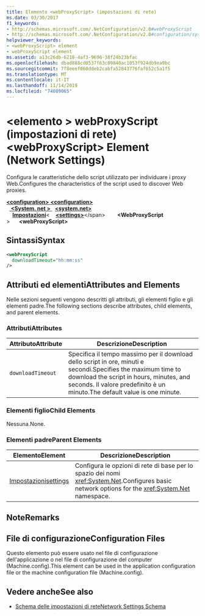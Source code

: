 ```yaml
---
title: Elemento <webProxyScript> (impostazioni di rete)
ms.date: 03/30/2017
f1_keywords:
- http://schemas.microsoft.com/.NetConfiguration/v2.0#webProxyScript
- http://schemas.microsoft.com/.NetConfiguration/v2.0#configuration/system.net/settings/webProxyScript
helpviewer_keywords:
- <webProxyScript> element
- webProxyScript element
ms.assetid: a13c26db-6218-4af3-9696-38f24b23bfac
ms.openlocfilehash: dbad888cd0537f63c09840ac1053f924db9ea9bc
ms.sourcegitcommit: 7f8eeef060ddeb2cabfa52843776faf652c5a1f5
ms.translationtype: MT
ms.contentlocale: it-IT
ms.lasthandoff: 11/14/2019
ms.locfileid: "74089065"
---
```

# <a name="webproxyscript-element-network-settings"></a><span data-ttu-id="6833b-102">\<elemento > webProxyScript (impostazioni di rete)</span><span class="sxs-lookup"><span data-stu-id="6833b-102">\<webProxyScript> Element (Network Settings)</span></span>
<span data-ttu-id="6833b-103">Configura le caratteristiche dello script utilizzato per individuare i proxy Web.</span><span class="sxs-lookup"><span data-stu-id="6833b-103">Configures the characteristics of the script used to discover Web proxies.</span></span>  

<span data-ttu-id="6833b-104">[ **\<configuration>** ](../configuration-element.md)</span><span class="sxs-lookup"><span data-stu-id="6833b-104">[**\<configuration>**](../configuration-element.md)</span></span>\
<span data-ttu-id="6833b-105">&nbsp;&nbsp;[ **\<System. net >** ](system-net-element-network-settings.md)</span><span class="sxs-lookup"><span data-stu-id="6833b-105">&nbsp;&nbsp;[**\<system.net>**](system-net-element-network-settings.md)</span></span>\
<span data-ttu-id="6833b-106">&nbsp;&nbsp;&nbsp;&nbsp;[**Impostazioni**](settings-element-network-settings.md)\<</span><span class="sxs-lookup"><span data-stu-id="6833b-106">&nbsp;&nbsp;&nbsp;&nbsp;[**\<settings>**](settings-element-network-settings.md)\</span></span>
<span data-ttu-id="6833b-107">&nbsp;&nbsp;&nbsp;&nbsp;&nbsp;&nbsp; **\<WebProxyScript** ></span><span class="sxs-lookup"><span data-stu-id="6833b-107">&nbsp;&nbsp;&nbsp;&nbsp;&nbsp;&nbsp;**\<webProxyScript>**</span></span>

## <a name="syntax"></a><span data-ttu-id="6833b-108">Sintassi</span><span class="sxs-lookup"><span data-stu-id="6833b-108">Syntax</span></span>  
  
```xml  
<webProxyScript  
  downloadTimeout="hh:mm:ss"  
/>  
```  
  
## <a name="attributes-and-elements"></a><span data-ttu-id="6833b-109">Attributi ed elementi</span><span class="sxs-lookup"><span data-stu-id="6833b-109">Attributes and Elements</span></span>  
 <span data-ttu-id="6833b-110">Nelle sezioni seguenti vengono descritti gli attributi, gli elementi figlio e gli elementi padre.</span><span class="sxs-lookup"><span data-stu-id="6833b-110">The following sections describe attributes, child elements, and parent elements.</span></span>  
  
### <a name="attributes"></a><span data-ttu-id="6833b-111">Attributi</span><span class="sxs-lookup"><span data-stu-id="6833b-111">Attributes</span></span>  
  
|<span data-ttu-id="6833b-112">Attributo</span><span class="sxs-lookup"><span data-stu-id="6833b-112">Attribute</span></span>|<span data-ttu-id="6833b-113">Descrizione</span><span class="sxs-lookup"><span data-stu-id="6833b-113">Description</span></span>|  
|---------------|-----------------|  
|`downloadTimeout`|<span data-ttu-id="6833b-114">Specifica il tempo massimo per il download dello script in ore, minuti e secondi.</span><span class="sxs-lookup"><span data-stu-id="6833b-114">Specifies the maximum time to download the script in hours, minutes, and seconds.</span></span> <span data-ttu-id="6833b-115">Il valore predefinito è un minuto.</span><span class="sxs-lookup"><span data-stu-id="6833b-115">The default value is one minute.</span></span>|  
  
### <a name="child-elements"></a><span data-ttu-id="6833b-116">Elementi figlio</span><span class="sxs-lookup"><span data-stu-id="6833b-116">Child Elements</span></span>  
 <span data-ttu-id="6833b-117">Nessuna.</span><span class="sxs-lookup"><span data-stu-id="6833b-117">None.</span></span>  
  
### <a name="parent-elements"></a><span data-ttu-id="6833b-118">Elementi padre</span><span class="sxs-lookup"><span data-stu-id="6833b-118">Parent Elements</span></span>  
  
|<span data-ttu-id="6833b-119">Elemento</span><span class="sxs-lookup"><span data-stu-id="6833b-119">Element</span></span>|<span data-ttu-id="6833b-120">Descrizione</span><span class="sxs-lookup"><span data-stu-id="6833b-120">Description</span></span>|  
|-------------|-----------------|  
|[<span data-ttu-id="6833b-121">Impostazioni</span><span class="sxs-lookup"><span data-stu-id="6833b-121">settings</span></span>](settings-element-network-settings.md)|<span data-ttu-id="6833b-122">Configura le opzioni di rete di base per lo spazio dei nomi <xref:System.Net>.</span><span class="sxs-lookup"><span data-stu-id="6833b-122">Configures basic network options for the <xref:System.Net> namespace.</span></span>|  
  
## <a name="remarks"></a><span data-ttu-id="6833b-123">Note</span><span class="sxs-lookup"><span data-stu-id="6833b-123">Remarks</span></span>  
  
## <a name="configuration-files"></a><span data-ttu-id="6833b-124">File di configurazione</span><span class="sxs-lookup"><span data-stu-id="6833b-124">Configuration Files</span></span>  
 <span data-ttu-id="6833b-125">Questo elemento può essere usato nel file di configurazione dell'applicazione o nel file di configurazione del computer (Machine.config).</span><span class="sxs-lookup"><span data-stu-id="6833b-125">This element can be used in the application configuration file or the machine configuration file (Machine.config).</span></span>  
  
## <a name="see-also"></a><span data-ttu-id="6833b-126">Vedere anche</span><span class="sxs-lookup"><span data-stu-id="6833b-126">See also</span></span>

- [<span data-ttu-id="6833b-127">Schema delle impostazioni di rete</span><span class="sxs-lookup"><span data-stu-id="6833b-127">Network Settings Schema</span></span>](index.md)
